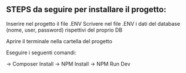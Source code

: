 
## STEPS da seguire per installare il progetto:

<p>Inserire nel progetto il file .ENV
Scrivere nel file .ENV i dati del database (nome, user, password) rispettivi del proprio DB</p>

<p>Aprire il terminale nella cartella del progetto</p>

<p>Eseguire i seguenti comandi:

-> Composer Install
-> NPM Install
-> NPM Run Dev
</p>
